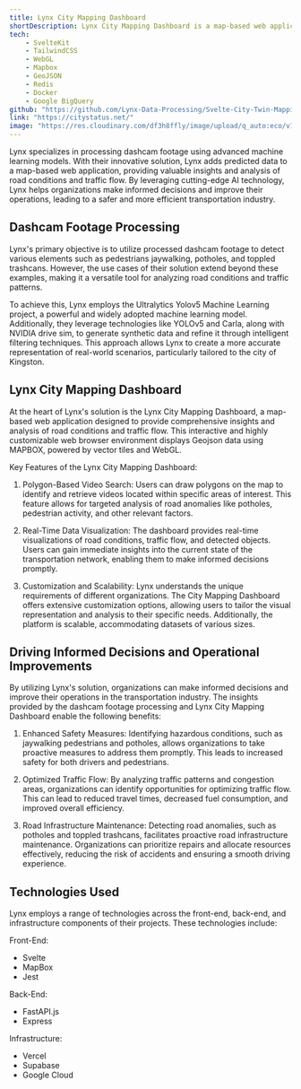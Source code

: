 ```yaml
---
title: Lynx City Mapping Dashboard
shortDescription: Lynx City Mapping Dashboard is a map-based web application, providing valuable insights and analysis of road conditions and traffic flow. The application displays Geojson data using MAPBOX in an interactive, thoroughly customizable web browser environment, and is powered by vector tiles and WebGL.
tech: 
    - SvelteKit
    - TailwindCSS
    - WebGL
    - Mapbox
    - GeoJSON
    - Redis
    - Docker
    - Google BigQuery
github: "https://github.com/Lynx-Data-Processing/Svelte-City-Twin-Mapping-Dashboard"
link: "https://citystatus.net/"
image: "https://res.cloudinary.com/df3h8ffly/image/upload/q_auto:eco/v1684096207/portfolio/citystatus.webp"
---
```

Lynx specializes in processing dashcam footage using advanced machine learning models. With their innovative solution, Lynx adds predicted data to a map-based web application, providing valuable insights and analysis of road conditions and traffic flow. By leveraging cutting-edge AI technology, Lynx helps organizations make informed decisions and improve their operations, leading to a safer and more efficient transportation industry.

Dashcam Footage Processing
--------------------------

Lynx's primary objective is to utilize processed dashcam footage to detect various elements such as pedestrians jaywalking, potholes, and toppled trashcans. However, the use cases of their solution extend beyond these examples, making it a versatile tool for analyzing road conditions and traffic patterns.

To achieve this, Lynx employs the Ultralytics Yolov5 Machine Learning project, a powerful and widely adopted machine learning model. Additionally, they leverage technologies like YOLOv5 and Carla, along with NVIDIA drive sim, to generate synthetic data and refine it through intelligent filtering techniques. This approach allows Lynx to create a more accurate representation of real-world scenarios, particularly tailored to the city of Kingston.

Lynx City Mapping Dashboard
---------------------------

At the heart of Lynx's solution is the Lynx City Mapping Dashboard, a map-based web application designed to provide comprehensive insights and analysis of road conditions and traffic flow. This interactive and highly customizable web browser environment displays Geojson data using MAPBOX, powered by vector tiles and WebGL.

Key Features of the Lynx City Mapping Dashboard:

1.  Polygon-Based Video Search: Users can draw polygons on the map to identify and retrieve videos located within specific areas of interest. This feature allows for targeted analysis of road anomalies like potholes, pedestrian activity, and other relevant factors.

2.  Real-Time Data Visualization: The dashboard provides real-time visualizations of road conditions, traffic flow, and detected objects. Users can gain immediate insights into the current state of the transportation network, enabling them to make informed decisions promptly.

3.  Customization and Scalability: Lynx understands the unique requirements of different organizations. The City Mapping Dashboard offers extensive customization options, allowing users to tailor the visual representation and analysis to their specific needs. Additionally, the platform is scalable, accommodating datasets of various sizes.

Driving Informed Decisions and Operational Improvements
-------------------------------------------------------

By utilizing Lynx's solution, organizations can make informed decisions and improve their operations in the transportation industry. The insights provided by the dashcam footage processing and Lynx City Mapping Dashboard enable the following benefits:

1.  Enhanced Safety Measures: Identifying hazardous conditions, such as jaywalking pedestrians and potholes, allows organizations to take proactive measures to address them promptly. This leads to increased safety for both drivers and pedestrians.

2.  Optimized Traffic Flow: By analyzing traffic patterns and congestion areas, organizations can identify opportunities for optimizing traffic flow. This can lead to reduced travel times, decreased fuel consumption, and improved overall efficiency.

3.  Road Infrastructure Maintenance: Detecting road anomalies, such as potholes and toppled trashcans, facilitates proactive road infrastructure maintenance. Organizations can prioritize repairs and allocate resources effectively, reducing the risk of accidents and ensuring a smooth driving experience.

Technologies Used
-----------------

Lynx employs a range of technologies across the front-end, back-end, and infrastructure components of their projects. These technologies include:

Front-End:

-   Svelte
-   MapBox
-   Jest

Back-End:

-   FastAPI.js
-   Express

Infrastructure:

-   Vercel
-   Supabase
-   Google Cloud

